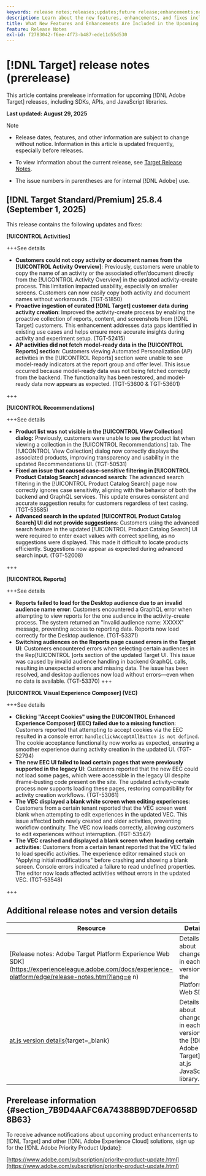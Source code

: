```yaml
---
keywords: release notes;releases;updates;future release;enhancements;new features;fixes;updates;prerelease;early access
description: Learn about the new features, enhancements, and fixes included in the upcoming release of [!DNL Target], including SDKs, APIs, and JavaScript libraries.
title: What New Features and Enhancements Are Included in the Upcoming [!DNL Target] Release?
feature: Release Notes
exl-id: f2783042-f6ee-4f73-b487-ede11d55d530
---
```

# [!DNL Target] release notes (prerelease)

This article contains prerelease information for upcoming [!DNL Adobe Target] releases, including SDKs, APIs, and JavaScript libraries.

**Last updated: August 29, 2025**

>[!NOTE]
>
>* Release dates, features, and other information are subject to change without notice. Information in this article is updated frequently, especially before releases.
>
>* To view information about the current release, see [Target Release Notes](release-notes.md). 
>
>* The issue numbers in parentheses are for internal [!DNL Adobe] use.

## [!DNL Target Standard/Premium] 25.8.4 (September 1, 2025)

This release contains the following updates and fixes:

**[!UICONTROL Activities]**

+++See details
* **Customers could not copy activity or document names from the [!UICONTROL Activity Overview]**: Previously, customers were unable to copy the name of an activity or the associated offer/document directly from the [!UICONTROL Activity Overview] in the updated activity-create process. This limitation impacted usability, especially on smaller screens. Customers can now easily copy both activity and document names without workarounds. (TGT-51850)
* **Proactive ingestion of curated [!DNL Target] customer data during activity creation**: Improved the activity-create process by enabling the proactive collection of reports, content, and screenshots from [!DNL Target] customers. This enhancement addresses data gaps identified in existing use cases and helps ensure more accurate insights during activity and experiment setup. (TGT-52415)
* **AP activities did not fetch model-ready data in the [!UICONTROL Reports] section**: Customers viewing Automated Personalization (AP) activities in the [!UICONTROL Reports] section were unable to see model-ready indicators at the report group and offer level. This issue occurred because model-ready data was not being fetched correctly from the backend. The functionality has been restored, and model-ready data now appears as expected. (TGT-53600 & TGT-53601)

+++

**[!UICONTROL Recommendations]**

+++See details
* **Product list was not visible in the [!UICONTROL View Collection] dialog:** Previously, customers were unable to see the product list when viewing a collection in the [!UICONTROL Recommendations] tab. The [!UICONTROL View Collection] dialog now correctly displays the associated products, improving transparency and usability in the updated Recommendations UI. (TGT-50531)
* **Fixed an issue that caused case-sensitive filtering in [!UICONTROL Product Catalog Search] advanced search**: The advanced search filtering in the [!UICONTROL Product Catalog Search] page now correctly ignores case sensitivity, aligning with the behavior of both the backend and GraphQL services. This update ensures consistent and accurate suggestion results for customers regardless of text casing. (TGT-53585)
* **Advanced search in the updated [!UICONTROL Product Catalog Search] UI did not provide suggestions**: Customers using the advanced search feature in the updated [!UICONTROL Product Catalog Search] UI were required to enter exact values with correct spelling, as no suggestions were displayed. This made it difficult to locate products efficiently. Suggestions now appear as expected during advanced search input. (TGT-52008)

+++

**[!UICONTROL Reports]**

+++See details
* **Reports failed to load for the Desktop audience due to an invalid audience name error**: Customers encountered a GraphQL error when attempting to view reports for the one audience in the activity-create process. The system returned an "Invalid audience name: XXXXX" message, preventing access to reporting data. Reports now load correctly for the Desktop audience. (TGT-53371)
* **Switching audiences on the Reports page caused errors in the Target UI**: Customers encountered errors when selecting certain audiences in the Rep[!UICONTROL ]orts section of the updated Target UI. This issue was caused by invalid audience handling in backend GraphQL calls, resulting in unexpected errors and missing data. The issue has been resolved, and desktop audiences now load without errors—even when no data is available. (TGT-53370)
+++

**[!UICONTROL Visual Experience Composer] (VEC)**

+++See details
* **Clicking "Accept Cookies" using the [!UICONTROL Enhanced Experience Composer] (EEC) failed due to a missing function**: Customers reported that attempting to accept cookies via the EEC resulted in a console error: `handleclickAcceptAllButton is not defined`. The cookie acceptance functionality now works as expected, ensuring a smoother experience during activity creation in the updated UI. (TGT-52794)
* **The new EEC UI failed to load certain pages that were previously supported in the legacy UI**: Customers reported that the new EEC could not load some pages, which were accessible in the legacy UI despite iframe-busting code present on the site. The updated activity-create process now supports loading these pages, restoring compatibility for activity creation workflows. (TGT-53061)
* **The VEC displayed a blank white screen when editing experiences**: Customers from a certain tenant reported that the VEC screen went blank when attempting to edit experiences in the updated VEC. This issue affected both newly created and older activities, preventing workflow continuity. The VEC now loads correctly, allowing customers to edit experiences without interruption. (TGT-53547)
* **The VEC crashed and displayed a blank screen when loading certain activities**: Customers from a certain tenant reported that the VEC failed to load specific activities. The experience editor remained stuck on "Applying initial modifications" before crashing and showing a blank screen. Console errors indicated a failure to read undefined properties. The editor now loads affected activities without errors in the updated VEC. (TGT-53548)

+++

## Additional release notes and version details

|Resource|Details|
|--- |--- |
|[Release notes: Adobe Target Platform Experience Web SDK](https://experienceleague.adobe.com/docs/experience-platform/edge/release-notes.html?lang=e n)|Details about changes in each version of the Platform Web SDK.|
|[at.js version details](https://experienceleague.adobe.com/docs/target-dev/developer/client-side/at-js-implementation/target-atjs-versions.html){target=_blank}|Details about changes in each version of the [!DNL Adobe Target] at.js JavaScript library.|

## Prerelease information {#section_7B9D4AAFC6A74388B9D7DEF0658D8B63} 

To receive advance notifications about upcoming product enhancements to [!DNL Target] and other [!DNL Adobe Experience Cloud] solutions, sign up for the [!DNL Adobe Priority Product Update]:

[https://www.adobe.com/subscription/priority-product-update.html](https://www.adobe.com/subscription/priority-product-update.html)
